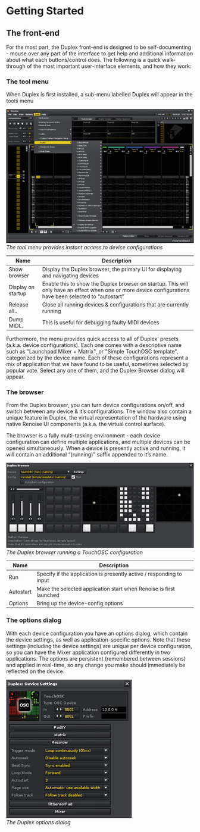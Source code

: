# Getting Started

## The front-end 

For the most part, the Duplex front-end is designed to be self-documenting - mouse over any part of the interface to get help and
additional information about what each buttons/control does. The following is a quick walk-through of the
most important user-interface elements, and how they work:

### The tool menu
When Duplex is first installed, a sub-menu labelled Duplex will appear in the tools menu

![Duplex_menu.png](Images/Duplex_menu.png)  
*The tool menu provides instant access to device configurations*

| Name          | Description   |
| ------------- |---------------|
|Show browser|Display the Duplex browser, the primary UI for displaying and navigating devices
|Display on startup| Enable this to show the Duplex browser on startup. This will only have an effect when one or more device configurations have been selected to “autostart”
|Release all..| Close all running devices & configurations that are currently running
|Dump MIDI..| This is useful for debugging faulty MIDI devices

Furthermore, the menu provides quick access to all of Duplex’ presets (a.k.a. device configurations). Each
one comes with a descriptive name such as "Launchpad Mixer + Matrix", or "Simple TouchOSC template",
categorized by the device name. Each of these configurations represent a mix of application that we have
found to be useful, sometimes selected by popular vote. Select any one of them, and the Duplex Browser
dialog will appear.

### The browser

From the Duplex browser, you can turn device configurations on/off, and switch between any device &
it’s configurations. The window also contain a unique feature in Duplex, the virtual representation of the
hardware using native Renoise UI components (a.k.a. the virtual control surface).  

The browser is a fully multi-tasking environment - each device configuration can define multiple
applications, and multiple devices can be opened simultaneously. When a device is presently active and
running, it will contain an additional “(running)” suffix appended to it’s name. 

![Duplex_browser.png](Images/Duplex_browser.png)  
*The Duplex browser running a TouchOSC configuration*

| Name          | Description   |
| ------------- |---------------|
|Run| Specify if the application is presently active / responding to input
|Autostart| Make the selected application start when Renoise is first launched
|Options| Bring up the device-config options

### The options dialog

With each device configuration you have an options dialog, which contain the device settings, as well as
application-specific options. Note that these settings (including the device settings) are unique per device
configuration, so you can have the Mixer application configured differently in two applications. The options
are persistent (remembered between sessions) and applied in real-time, so any change you make should
immediately be reflected on the device. 

![Duplex_options.png](Images/Duplex_options.png)  
*The Duplex options dialog*

